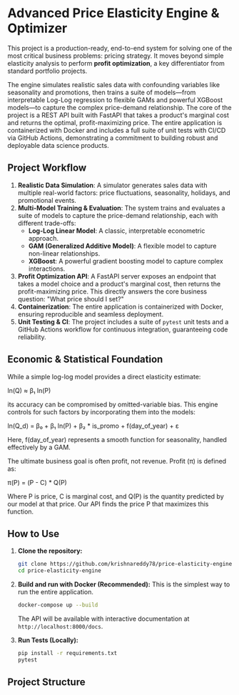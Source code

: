 # Advanced Price Elasticity Engine & Optimizer

This project is a production-ready, end-to-end system for solving one of the most critical business problems: pricing strategy. It moves beyond simple elasticity analysis to perform **profit optimization**, a key differentiator from standard portfolio projects.

The engine simulates realistic sales data with confounding variables like seasonality and promotions, then trains a suite of models—from interpretable Log-Log regression to flexible GAMs and powerful XGBoost models—to capture the complex price-demand relationship. The core of the project is a REST API built with FastAPI that takes a product's marginal cost and returns the optimal, profit-maximizing price. The entire application is containerized with Docker and includes a full suite of unit tests with CI/CD via GitHub Actions, demonstrating a commitment to building robust and deployable data science products.

## Project Workflow

1.  **Realistic Data Simulation**: A simulator generates sales data with multiple real-world factors: price fluctuations, seasonality, holidays, and promotional events.
2.  **Multi-Model Training & Evaluation**: The system trains and evaluates a suite of models to capture the price-demand relationship, each with different trade-offs:
    * **Log-Log Linear Model**: A classic, interpretable econometric approach.
    * **GAM (Generalized Additive Model)**: A flexible model to capture non-linear relationships.
    * **XGBoost**: A powerful gradient boosting model to capture complex interactions.
3.  **Profit Optimization API**: A FastAPI server exposes an endpoint that takes a model choice and a product's marginal cost, then returns the profit-maximizing price. This directly answers the core business question: "What price should I set?"
4.  **Containerization**: The entire application is containerized with Docker, ensuring reproducible and seamless deployment.
5.  **Unit Testing & CI**: The project includes a suite of `pytest` unit tests and a GitHub Actions workflow for continuous integration, guaranteeing code reliability.

## Economic & Statistical Foundation

While a simple log-log model provides a direct elasticity estimate:

ln(Q) ≈ β₁ ln(P)

its accuracy can be compromised by omitted-variable bias. This engine controls for such factors by incorporating them into the models:

ln(Q_d) = β₀ + β₁ ln(P) + β₂ * is_promo + f(day_of_year) + ε

Here, f(day_of_year) represents a smooth function for seasonality, handled effectively by a GAM.

The ultimate business goal is often profit, not revenue. Profit (π) is defined as:

π(P) = (P - C) * Q(P)

Where P is price, C is marginal cost, and Q(P) is the quantity predicted by our model at that price. Our API finds the price P that maximizes this function.

## How to Use

1.  **Clone the repository:**
    ```bash
    git clone https://github.com/krishnareddy78/price-elasticity-engine.git
    cd price-elasticity-engine
    ```

2.  **Build and run with Docker (Recommended):**
    This is the simplest way to run the entire application.
    ```bash
    docker-compose up --build
    ```
    The API will be available with interactive documentation at `http://localhost:8000/docs`.

3.  **Run Tests (Locally):**
    ```bash
    pip install -r requirements.txt
    pytest
    ```

## Project Structure
